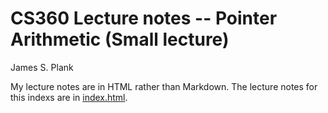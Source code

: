 # CS360 Lecture notes -- Pointer Arithmetic (Small lecture)

James S. Plank


My lecture notes are in HTML rather than Markdown.  The lecture notes for this
indexs are in [index.html](index.html).
